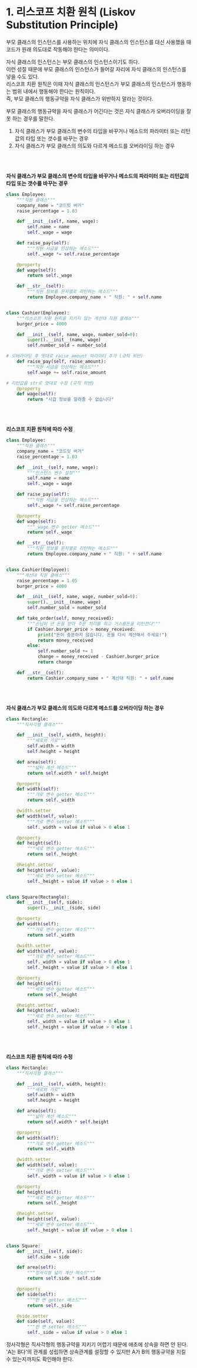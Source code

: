 # 1. 리스코프 치환 원칙 (Liskov Substitution Principle)

부모 클래스의 인스턴스를 사용하는 위치에 자식 클래스의 인스턴스를 대신 사용했을 때 코드가 원래 의도대로 작동해야 한다는 의미이다. <br>

자식 클래스의 인스턴스는 부모 클래스의 인스턴스이기도 하다.<br>
이런 성질 때문에 부모 클래스의 인스턴스가 들어갈 자리에 자식 클래스의 인스턴스를 넣을 수도 있다. <br>
리스코프 치환 원칙은 이때 자식 클래스의 인스턴스가 부모 클래스의 인스턴스가 행동하는 범위 내에서 행동해야 한다는 원칙이다. <br>
즉, 부모 클래스의 행동규약을 자식 클래스가 위반하지 말라는 것이다. <br>

부모 클래스의 행동규약을 자식 클래스가 어긴다는 것은 자식 클래스가 오버라이딩을 잘못 하는 경우를 말한다. <br>

1. 자식 클래스가 부모 클래스의 변수의 타입을 바꾸거나 메소드의 파라미터 또는 리턴값의 타입 또는 갯수를 바꾸는 경우
2. 자식 클래스가 부모 클래스의 의도와 다르게 메소드를 오버라이딩 하는 경우

<br><br>

**자식 클래스가 부모 클래스의 변수의 타입을 바꾸거나 메소드의 파라미터 또는 리턴값의 타입 또는 갯수를 바꾸는 경우**

```python
class Employee:
    """직원 클래스"""
    company_name = "코드잇 버거"
    raise_percentage = 1.03

    def __init__(self, name, wage):
        self.name = name
        self._wage = wage

    def raise_pay(self):
        """직원 시급을 인상하는 메소드"""
        self._wage *= self.raise_percentage

    @property
    def wage(self):
        return self._wage

    def __str__(self):
        """직원 정보를 문자열로 리턴하는 메소드"""
        return Employee.company_name + " 직원: " + self.name


class Cashier(Employee):
    """리스코프 치환 원칙을 지키지 않는 계산대 직원 클래스"""
    burger_price = 4000

    def __init__(self, name, wage, number_sold=0):
        super().__init__(name, wage)
        self.number_sold = number_sold

# 오버라이딩 후 멋대로 raise_amount 파라미터 추가 (규칙 위반)
    def raise_pay(self, raise_amount):
        """직원 시급을 인상하는 메소드"""
        self.wage += self.raise_amount

# 리턴값을 str로 멋대로 수정 (규칙 위반)
    @property
    def wage(self):
        return "시급 정보를 알려줄 수 없습니다"
```

<br><br>

**리스코프 치환 원칙에 따라 수정**

```python
class Employee:
    """직원 클래스"""
    company_name = "코드잇 버거"
    raise_percentage = 1.03

    def __init__(self, name, wage):
        """인스턴스 변수 설정"""
        self.name = name
        self._wage = wage

    def raise_pay(self):
        """직원 시급을 인상하는 메소드"""
        self._wage *= self.raise_percentage

    @property
    def wage(self):
        """_wage 변수 getter 메소드"""
        return self._wage

    def __str__(self):
        """직원 정보를 문자열로 리턴하는 메소드"""
        return Employee.company_name + " 직원: " + self.name


class Cashier(Employee):
    """계산대 직원 클래스"""
    raise_percentage = 1.05
    burger_price = 4000

    def __init__(self, name, wage, number_sold=0):
        super().__init__(name, wage)
        self.number_sold = number_sold

    def take_order(self, money_received):
        """손님이 낸 돈을 받아 주문 처리를 하고 거스름돈을 리턴한다"""
        if Cashier.burger_price > money_received:
            print("돈이 충분하지 않습니다. 돈을 다시 계산해서 주세요!")
            return money_received
        else:
            self.number_sold += 1
            change = money_received - Cashier.burger_price
            return change

    def __str__(self):
        return Cashier.company_name + " 계산대 직원: " + self.name
```

<br><br>

**자식 클래스가 부모 클래스의 의도와 다르게 메소드를 오버라이딩 하는 경우**

```python
class Rectangle:
    """직사각형 클래스"""

    def __init__(self, width, height):
        """세로와 가로"""
        self.width = width
        self.height = height

    def area(self):
        """넓이 계산 메소드"""
        return self.width * self.height

    @property
    def width(self):
        """가로 변수 getter 메소드"""
        return self._width

    @width.setter
    def width(self, value):
        """가로 변수 setter 메소드"""
        self._width = value if value > 0 else 1

    @property
    def height(self):
        """세로 변수 getter 메소드"""
        return self._height

    @height.setter
    def height(self, value):
        """세로 변수 setter 메소드"""
        self._height = value if value > 0 else 1


class Square(Rectangle):
    def __init__(self, side):
        super().__init__(side, side)

    @property
    def width(self):
        """가로 변수 getter 메소드"""
        return self._width

    @width.setter
    def width(self, value):
        """가로 변수 setter 메소드"""
        self._width = value if value > 0 else 1
        self._height = value if value > 0 else 1

    @property
    def height(self):
        """세로 변수 getter 메소드"""
        return self._height

    @height.setter
    def height(self, value):
        """세로 변수 setter 메소드"""
        self._width = value if value > 0 else 1
        self._height = value if value > 0 else 1
```

<br><br>

**리스코프 치환 원칙에 따라 수정**

```python
class Rectangle:
    """직사각형 클래스"""

    def __init__(self, width, height):
        """세로와 가로"""
        self.width = width
        self.height = height

    def area(self):
        """넓이 계산 메소드"""
        return self.width * self.height

    @property
    def width(self):
        """가로 변수 getter 메소드"""
        return self._width

    @width.setter
    def width(self, value):
        """가로 변수 setter 메소드"""
        self._width = value if value > 0 else 1

    @property
    def height(self):
        """세로 변수 getter 메소드"""
        return self._height

    @height.setter
    def height(self, value):
        """세로 변수 setter 메소드"""
        self._height = value if value > 0 else 1


class Square:
    def __init__(self, side):
        self.side = side

    def area(self):
        """정사각형 넓이 계산 메소드"""
        return self.side * self.side

    @property
    def side(self):
        """한 변 getter 메소드"""
        return self._side

    @side.setter
    def side(self, value):
        """한 변 setter 메소드"""
        self._side = value if value > 0 else 1
```

정사각형은 직사각형의 행동규약을 지키기 어렵기 때문에 애초에 상속을 하면 안 된다. <br>
'A는 B다'의 관계를 성립하면 상속관계를 설정할 수 있지만 A가 B의 행동규약을 지킬 수 있는지까지도 확인해야 한다.
